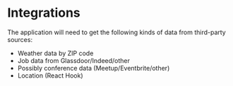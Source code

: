# Integrations

The application will need to get the following kinds of
data from third-party sources:

* Weather data by ZIP code
* Job data from Glassdoor/Indeed/other
* Possibly conference data (Meetup/Eventbrite/other)
* Location (React Hook)